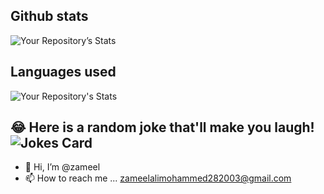 ## Github stats

![Your Repository’s Stats](https://github-readme-stats.vercel.app/api?username=Zameel-Byte&show_icons=true)

## Languages used

![Your Repository's Stats](https://github-readme-stats.vercel.app/api/top-langs/?username=Zameel-Byte&theme=blue-green)


## 😂 Here is a random joke that'll make you laugh!![Jokes Card](https://readme-jokes.vercel.app/api)





- 👋 Hi, I’m @zameel
- 📫 How to reach me ... zameelalimohammed282003@gmail.com

<!--
zameel28/zameel28 is a ✨ special ✨ repository because its `README.md` (this file) appears on your GitHub profile.
You can click the Preview link to take a look at your changes.
--->
